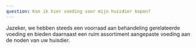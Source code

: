 ```yaml
---
question: Kan ik hier voeding voor mijn huisdier kopen?
---
```


 Jazeker, we hebben steeds een voorraad aan behandeling gerelateerde voeding  en bieden daarnaast een ruim assortiment aangepaste voeding aan de noden van uw huisdier.
